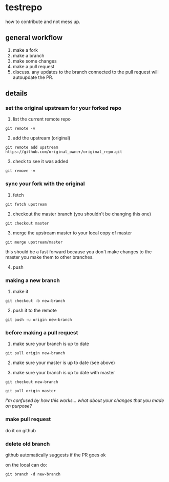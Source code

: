 # testrepo

how to contribute and not mess up.

## general workflow

1. make a fork
2. make a branch
3. make some changes
4. make a pull request
5. discuss. any updates to the branch connected to the pull request will autoupdate the PR.

## details

### set the original upstream for your forked repo
1. list the current remote repo

`git remote -v`

2. add the upstream (original)

`git remote add upstream https://github.com/original_owner/original_repo.git`

3. check to see it was added

`git remove -v`

### sync your fork with the original
1. fetch

`git fetch upstream`

2. checkout the master branch (you shouldn't be changing this one)

`git checkout master`

3. merge the upstream master to your local copy of master

`git merge upstream/master`

this should be a fast forward because you don't make changes to the master you make them to other branches.

4. push

### making a new branch
1. make it

`git checkout -b new-branch`

2. push it to the remote

`git push -u origin new-branch`

### before making a pull request
1. make sure your branch is up to date

`git pull origin new-branch`

2. make sure your master is up to date (see above)

3. make sure your branch is up to date with master

`git checkout new-branch`

`git pull origin master`

*I'm confused by how this works... what about your changes that you made on purpose?*

### make pull request

do it on github

### delete old branch

github automatically suggests if the PR goes ok

on the local can do:

`git branch -d new-branch`

